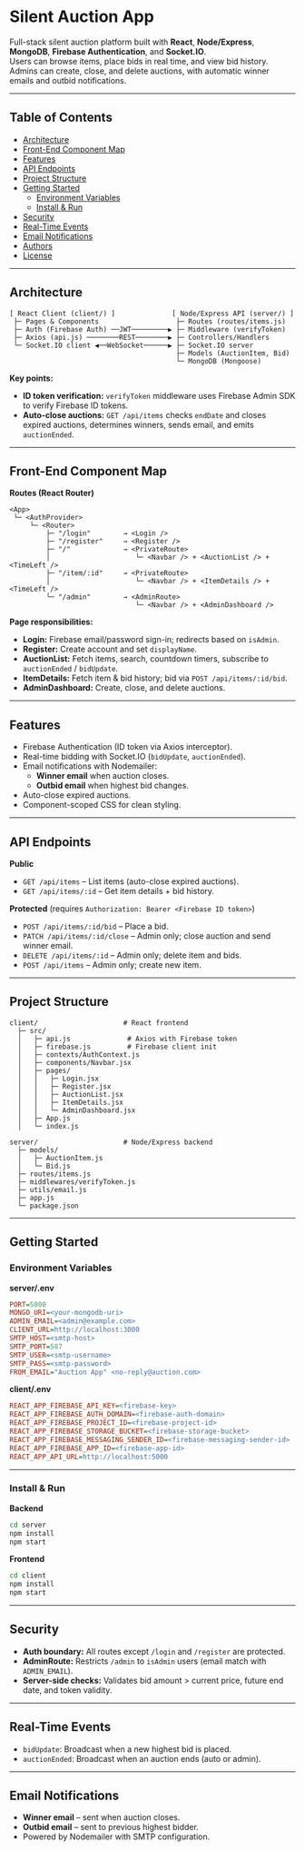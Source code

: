 # Silent Auction App

Full-stack silent auction platform built with **React**, **Node/Express**, **MongoDB**, **Firebase Authentication**, and **Socket.IO**.  
Users can browse items, place bids in real time, and view bid history.  
Admins can create, close, and delete auctions, with automatic winner emails and outbid notifications.

---

## Table of Contents
- [Architecture](#architecture)
- [Front-End Component Map](#front-end-component-map)
- [Features](#features)
- [API Endpoints](#api-endpoints)
- [Project Structure](#project-structure)
- [Getting Started](#getting-started)
  - [Environment Variables](#environment-variables)
  - [Install & Run](#install--run)
- [Security](#security)
- [Real-Time Events](#real-time-events)
- [Email Notifications](#email-notifications)
- [Authors](#authors)
- [License](#license)

---

## Architecture

```
[ React Client (client/) ]              [ Node/Express API (server/) ]
 ├─ Pages & Components                   ├─ Routes (routes/items.js)
 ├─ Auth (Firebase Auth) ──JWT─────────▶ ├─ Middleware (verifyToken)
 ├─ Axios (api.js) ────────REST────────▶ ├─ Controllers/Handlers
 └─ Socket.IO client ◀──WebSocket──────▶ ├─ Socket.IO server
                                         ├─ Models (AuctionItem, Bid)
                                         └─ MongoDB (Mongoose)
```

**Key points:**
- **ID token verification:** `verifyToken` middleware uses Firebase Admin SDK to verify Firebase ID tokens.
- **Auto-close auctions:** `GET /api/items` checks `endDate` and closes expired auctions, determines winners, sends email, and emits `auctionEnded`.

---

## Front-End Component Map

**Routes (React Router)**

```
<App>
 └─ <AuthProvider>
     └─ <Router>
         ├─ "/login"        → <Login />
         ├─ "/register"     → <Register />
         ├─ "/"             → <PrivateRoute>
         │                     └─ <Navbar /> + <AuctionList /> + <TimeLeft />
         ├─ "/item/:id"     → <PrivateRoute>
         │                     └─ <Navbar /> + <ItemDetails /> + <TimeLeft />
         └─ "/admin"        → <AdminRoute>
                               └─ <Navbar /> + <AdminDashboard />
```

**Page responsibilities:**
- **Login:** Firebase email/password sign-in; redirects based on `isAdmin`.
- **Register:** Create account and set `displayName`.
- **AuctionList:** Fetch items, search, countdown timers, subscribe to `auctionEnded` / `bidUpdate`.
- **ItemDetails:** Fetch item & bid history; bid via `POST /api/items/:id/bid`.
- **AdminDashboard:** Create, close, and delete auctions.

---

## Features
- Firebase Authentication (ID token via Axios interceptor).
- Real-time bidding with Socket.IO (`bidUpdate`, `auctionEnded`).
- Email notifications with Nodemailer:
  - **Winner email** when auction closes.
  - **Outbid email** when highest bid changes.
- Auto-close expired auctions.
- Component-scoped CSS for clean styling.

---

## API Endpoints

**Public**
- `GET /api/items` – List items (auto-close expired auctions).
- `GET /api/items/:id` – Get item details + bid history.

**Protected** (requires `Authorization: Bearer <Firebase ID token>`)
- `POST /api/items/:id/bid` – Place a bid.
- `PATCH /api/items/:id/close` – Admin only; close auction and send winner email.
- `DELETE /api/items/:id` – Admin only; delete item and bids.
- `POST /api/items` – Admin only; create new item.

---

## Project Structure

```
client/                     # React frontend
  ├─ src/
  │   ├─ api.js              # Axios with Firebase token
  │   ├─ firebase.js         # Firebase client init
  │   ├─ contexts/AuthContext.js
  │   ├─ components/Navbar.jsx
  │   ├─ pages/
  │   │   ├─ Login.jsx
  │   │   ├─ Register.jsx
  │   │   ├─ AuctionList.jsx
  │   │   ├─ ItemDetails.jsx
  │   │   └─ AdminDashboard.jsx
  │   ├─ App.js
  │   └─ index.js

server/                     # Node/Express backend
  ├─ models/
  │   ├─ AuctionItem.js
  │   └─ Bid.js
  ├─ routes/items.js
  ├─ middlewares/verifyToken.js
  ├─ utils/email.js
  ├─ app.js
  └─ package.json
```

---

## Getting Started

### Environment Variables

**server/.env**
```ini
PORT=5000
MONGO_URI=<your-mongodb-uri>
ADMIN_EMAIL=<admin@example.com>
CLIENT_URL=http://localhost:3000
SMTP_HOST=<smtp-host>
SMTP_PORT=587
SMTP_USER=<smtp-username>
SMTP_PASS=<smtp-password>
FROM_EMAIL="Auction App" <no-reply@auction.com>
```

**client/.env**
```ini
REACT_APP_FIREBASE_API_KEY=<firebase-key>
REACT_APP_FIREBASE_AUTH_DOMAIN=<firebase-auth-domain>
REACT_APP_FIREBASE_PROJECT_ID=<firebase-project-id>
REACT_APP_FIREBASE_STORAGE_BUCKET=<firebase-storage-bucket>
REACT_APP_FIREBASE_MESSAGING_SENDER_ID=<firebase-messaging-sender-id>
REACT_APP_FIREBASE_APP_ID=<firebase-app-id>
REACT_APP_API_URL=http://localhost:5000
```

---

### Install & Run

**Backend**
```bash
cd server
npm install
npm start
```

**Frontend**
```bash
cd client
npm install
npm start
```

---

## Security
- **Auth boundary:** All routes except `/login` and `/register` are protected.
- **AdminRoute:** Restricts `/admin` to `isAdmin` users (email match with `ADMIN_EMAIL`).
- **Server-side checks:** Validates bid amount > current price, future end date, and token validity.

---

## Real-Time Events
- `bidUpdate`: Broadcast when a new highest bid is placed.
- `auctionEnded`: Broadcast when an auction ends (auto or admin).

---

## Email Notifications
- **Winner email** – sent when auction closes.
- **Outbid email** – sent to previous highest bidder.
- Powered by Nodemailer with SMTP configuration.


